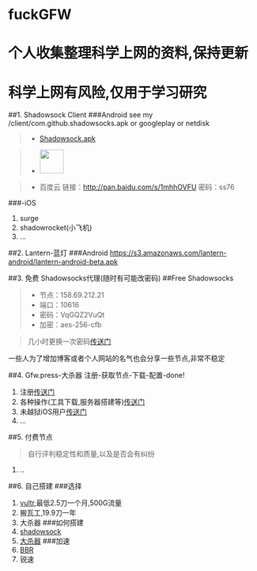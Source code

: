 # fuckGFW
# 个人收集整理科学上网的资料,保持更新
科学上网有风险,仅用于学习研究
===================

##1. Shadowsock Client
###Android
see my /client/com.github.shadowsocks.apk or googleplay or netdisk
>- [Shadowsock.apk](/client/com.github.shadowsocks.apk)

>- <a href="https://play.google.com/store/apps/details?id=com.github.shadowsocks"><img src="https://play.google.com/intl/en_us/badges/images/generic/en-play-badge.png" height="48"></a>

>- 百度云 链接：http://pan.baidu.com/s/1mhhOVFU 密码：ss76

###-iOS
1. surge
2. shadowrocket(小飞机)
3. ...

##2. Lantern-蓝灯
###Android
https://s3.amazonaws.com/lantern-android/lantern-android-beta.apk


##3. 免费 Shadowsocks代理(随时有可能改密码)
##Free Shadowsocks 
 
  
> - 节点：158.69.212.21
> - 端口：10616
> - 密码：VqGQZ2VuQt
> - 加密：aes-256-cfb

> 几小时更换一次密码[传送门](http://ss.ishadowx.com/)

一些人为了增加博客或者个人网站的名气也会分享一些节点,非常不稳定


##4. Gfw.press-大杀器
  注册-获取节点-下载-配置-done!
  1. 注册[传送门](https://gfw.press)
  2. 各种操作(工具下载,服务器搭建等)[传送门](https://gfw.press/blog/?p=2047)
  3. 未越狱iOS用户[传送门](http://blog.wateroot.com/ios/ios-use-gfw-press.html)
  4. ...

##5. 付费节点
> 自行评判稳定性和质量,以及是否会有纠纷
1. ..

##6. 自己搭建
###选择
1. [vultr](http://www.vultr.com/?ref=7135423),最低2.5刀一个月,500G流量
2. 搬瓦工,19.9刀一年
3. 大杀器
###如何搭建
1. [shadowsock](http://blog.wateroot.com/linux/vultr-install-shadowsock.html)
2. [大杀器](https://gfw.press/blog/?p=21)
###加速
1. [BBR](http://blog.wateroot.com/linux/linux-shadowsocks-bbr.html)
2. 锐速
 
